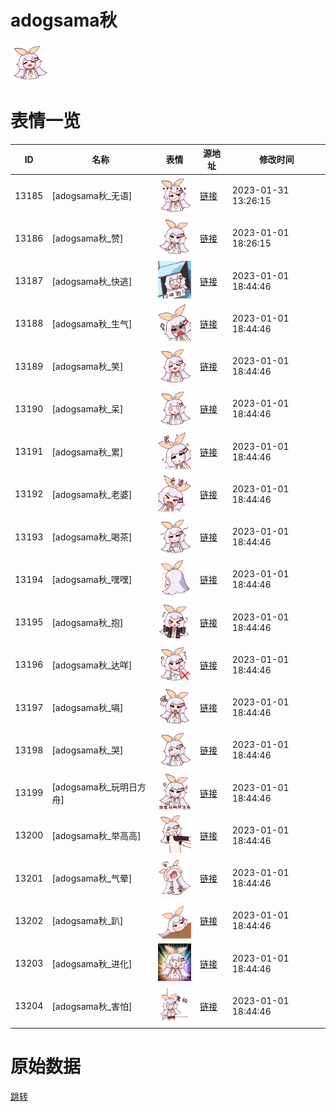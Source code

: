 # adogsama秋

<img src="./cover.png" height="60" alt="cover" />

# 表情一览

|ID|名称|表情|源地址|修改时间|
|----|----|----|----|----|
|13185|[adogsama秋_无语]|<img src="./pic/013185_%5Badogsama秋_无语%5D.png" height="60" alt="无语"/>|[链接](https://i0.hdslb.com/bfs/garb/item/e6ce57e445e72452855b282fd4ffcb46f647dd17.png)|2023-01-31 13:26:15|
|13186|[adogsama秋_赞]|<img src="./pic/013186_%5Badogsama秋_赞%5D.png" height="60" alt="赞"/>|[链接](https://i0.hdslb.com/bfs/garb/item/f2d330226c5d1956b0d2405477967ccd5b9f289d.png)|2023-01-01 18:26:15|
|13187|[adogsama秋_快逃]|<img src="./pic/013187_%5Badogsama秋_快逃%5D.png" height="60" alt="快逃"/>|[链接](https://i0.hdslb.com/bfs/garb/item/23831c4f9d682dd95ada91b9ff6373c36fcb2ab0.png)|2023-01-01 18:44:46|
|13188|[adogsama秋_生气]|<img src="./pic/013188_%5Badogsama秋_生气%5D.png" height="60" alt="生气"/>|[链接](https://i0.hdslb.com/bfs/garb/item/74db9d8fdc4b888496faa9a4a0c961e41b8cb452.png)|2023-01-01 18:44:46|
|13189|[adogsama秋_笑]|<img src="./pic/013189_%5Badogsama秋_笑%5D.png" height="60" alt="笑"/>|[链接](https://i0.hdslb.com/bfs/garb/item/5398dd67dbdb458d694cb35cb510197f126fb32f.png)|2023-01-01 18:44:46|
|13190|[adogsama秋_呆]|<img src="./pic/013190_%5Badogsama秋_呆%5D.png" height="60" alt="呆"/>|[链接](https://i0.hdslb.com/bfs/garb/item/db5a48a7d922cd6df0cc0dee716210177ae31733.png)|2023-01-01 18:44:46|
|13191|[adogsama秋_累]|<img src="./pic/013191_%5Badogsama秋_累%5D.png" height="60" alt="累"/>|[链接](https://i0.hdslb.com/bfs/garb/item/da73de0910a983c0679b266ce875f42c38fc5c2e.png)|2023-01-01 18:44:46|
|13192|[adogsama秋_老婆]|<img src="./pic/013192_%5Badogsama秋_老婆%5D.png" height="60" alt="老婆"/>|[链接](https://i0.hdslb.com/bfs/garb/item/0c94c019cf89076cf1289d0e46d7314d428b7d54.png)|2023-01-01 18:44:46|
|13193|[adogsama秋_喝茶]|<img src="./pic/013193_%5Badogsama秋_喝茶%5D.png" height="60" alt="喝茶"/>|[链接](https://i0.hdslb.com/bfs/garb/item/9c13a67c56cfb5f8e18bf70945d73deea4ca21e9.png)|2023-01-01 18:44:46|
|13194|[adogsama秋_嘿嘿]|<img src="./pic/013194_%5Badogsama秋_嘿嘿%5D.png" height="60" alt="嘿嘿"/>|[链接](https://i0.hdslb.com/bfs/garb/item/683e1c6048910c6d6eaffb58acd9dc8a453ec529.png)|2023-01-01 18:44:46|
|13195|[adogsama秋_抱]|<img src="./pic/013195_%5Badogsama秋_抱%5D.png" height="60" alt="抱"/>|[链接](https://i0.hdslb.com/bfs/garb/item/d943220fd88b8611ff677b3a56e346ef5a5695c8.png)|2023-01-01 18:44:46|
|13196|[adogsama秋_达咩]|<img src="./pic/013196_%5Badogsama秋_达咩%5D.png" height="60" alt="达咩"/>|[链接](https://i0.hdslb.com/bfs/garb/item/3f7ad420d7e8b5d421bdfa5c02afdc2ad6924092.png)|2023-01-01 18:44:46|
|13197|[adogsama秋_嗝]|<img src="./pic/013197_%5Badogsama秋_嗝%5D.png" height="60" alt="嗝"/>|[链接](https://i0.hdslb.com/bfs/garb/item/63abee24680fbd6cb8dfe74f871b239cde82f2de.png)|2023-01-01 18:44:46|
|13198|[adogsama秋_哭]|<img src="./pic/013198_%5Badogsama秋_哭%5D.png" height="60" alt="哭"/>|[链接](https://i0.hdslb.com/bfs/garb/item/6da177edd1e0d55ea8d6d86fe4edbf5754a296df.png)|2023-01-01 18:44:46|
|13199|[adogsama秋_玩明日方舟]|<img src="./pic/013199_%5Badogsama秋_玩明日方舟%5D.png" height="60" alt="玩明日方舟"/>|[链接](https://i0.hdslb.com/bfs/garb/item/99903dd0f49989d78670a70239b4086eeb36f16f.png)|2023-01-01 18:44:46|
|13200|[adogsama秋_举高高]|<img src="./pic/013200_%5Badogsama秋_举高高%5D.png" height="60" alt="举高高"/>|[链接](https://i0.hdslb.com/bfs/garb/item/b532ce64009d83a414f612a37ad90d08f2d25488.png)|2023-01-01 18:44:46|
|13201|[adogsama秋_气晕]|<img src="./pic/013201_%5Badogsama秋_气晕%5D.png" height="60" alt="气晕"/>|[链接](https://i0.hdslb.com/bfs/garb/item/cd8038cb3a296951d2d7d71267d6d756a4680703.png)|2023-01-01 18:44:46|
|13202|[adogsama秋_趴]|<img src="./pic/013202_%5Badogsama秋_趴%5D.png" height="60" alt="趴"/>|[链接](https://i0.hdslb.com/bfs/garb/item/93391b3b7521493ba7fe310952bd641723b980c7.png)|2023-01-01 18:44:46|
|13203|[adogsama秋_进化]|<img src="./pic/013203_%5Badogsama秋_进化%5D.png" height="60" alt="进化"/>|[链接](https://i0.hdslb.com/bfs/garb/item/273cac8081bb021691c2ecfa62ab784695612cbe.png)|2023-01-01 18:44:46|
|13204|[adogsama秋_害怕]|<img src="./pic/013204_%5Badogsama秋_害怕%5D.png" height="60" alt="害怕"/>|[链接](https://i0.hdslb.com/bfs/garb/item/e05af32fe465d13f8eca35d56d87d9f4e598ba65.png)|2023-01-01 18:44:46|

# 原始数据

[跳转](./raw.json)

